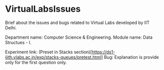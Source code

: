 # VirtualLabsIssues
Brief about the issues and bugs related to Virtual Labs developed by IIT Delhi.

Department name: Computer Science & Engineering.
Module name: Data Structues - I.

Experiment link: (Preset in Stacks section)[https://ds1-iiith.vlabs.ac.in/exp/stacks-queues/pretest.html]
Bug: Explanation is provide only for the first question only.




